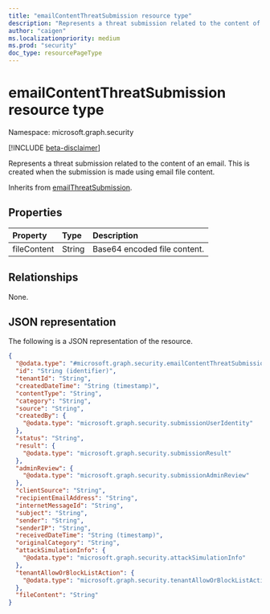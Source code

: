 ```yaml
---
title: "emailContentThreatSubmission resource type"
description: "Represents a threat submission related to the content of an email."
author: "caigen"
ms.localizationpriority: medium
ms.prod: "security"
doc_type: resourcePageType
---
```


# emailContentThreatSubmission resource type

Namespace: microsoft.graph.security

[!INCLUDE [beta-disclaimer](../../includes/beta-disclaimer.md)]

Represents a threat submission related to the content of an email. This is created when the submission is made using email file content.

Inherits from [emailThreatSubmission](../resources/security-emailthreatsubmission.md).

## Properties
|Property|Type|Description|
|:---|:---|:---|
|fileContent|String|Base64 encoded file content.|

## Relationships
None.

## JSON representation
The following is a JSON representation of the resource.
<!-- {
  "blockType": "resource",
  "keyProperty": "id",
  "@odata.type": "microsoft.graph.security.emailContentThreatSubmission",
  "baseType": "microsoft.graph.security.emailThreatSubmission",
  "openType": false
}
-->
``` json
{
  "@odata.type": "#microsoft.graph.security.emailContentThreatSubmission",
  "id": "String (identifier)",
  "tenantId": "String",
  "createdDateTime": "String (timestamp)",
  "contentType": "String",
  "category": "String",
  "source": "String",
  "createdBy": {
    "@odata.type": "microsoft.graph.security.submissionUserIdentity"
  },
  "status": "String",
  "result": {
    "@odata.type": "microsoft.graph.security.submissionResult"
  },
  "adminReview": {
    "@odata.type": "microsoft.graph.security.submissionAdminReview"
  },
  "clientSource": "String",
  "recipientEmailAddress": "String",
  "internetMessageId": "String",
  "subject": "String",
  "sender": "String",
  "senderIP": "String",
  "receivedDateTime": "String (timestamp)",
  "originalCategory": "String",
  "attackSimulationInfo": {
    "@odata.type": "microsoft.graph.security.attackSimulationInfo"
  },
  "tenantAllowOrBlockListAction": {
    "@odata.type": "microsoft.graph.security.tenantAllowOrBlockListAction"
  },
  "fileContent": "String"
}
```

